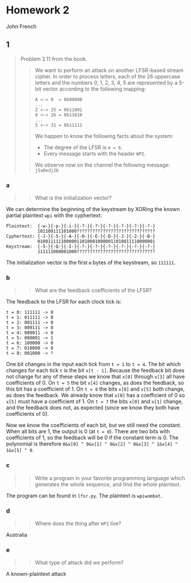 # Homework 2

John French

## 1

> Problem 2.11 from the book.
>> We want to perform an attack on another LFSR-based stream cipher. In order to process letters, each of the 26 uppercase letters and the numbers 0, 1, 2, 3, 4, 5 are represented by a 5-bit vector according to the following mapping:
>>
>> ```
>> A <-> 0  = 0b00000
>> ...
>> Z <-> 25 = 0b11001
>> 0 <-> 26 = 0b11010
>> ...
>> 5 <-> 31 = 0b11111
>> ```
>>
>> We happen to know the following facts about the system:
>>
>> * The degree of the LFSR is `m = 6`.
>> * Every message starts with the header `WPI`.
>>
>> We observe now on the channel the following message: `j5a0edj2b`

### a

>> What is the initialization vector?

We can determine the beginning of the keystream by XORing the known partial plaintext `wpi` with the cyphertext:

```
Plaintext:  {-w-}{-p-}{-i-}{-?-}{-?-}{-?-}{-?-}{-?-}{-?-}
            101100111101000??????????????????????????????
Cyphertext: {-J-}{-5-}{-A-}{-0-}{-E-}{-D-}{-J-}{-2-}{-B-}
            010011111100000110100010000011010011110000001
Keystream:  {-5-}{-Q-}{-I-}{-?-}{-?-}{-?-}{-?-}{-?-}{-?-}
            111111000001000??????????????????????????????
```

The initialization vector is the first `m` bytes of the keystream, so `111111`.

### b

>> What are the feedback coefficients of the LFSR?

The feedback to the LFSR for each clock tick is:
```
t = 0: 111111 -> 0
t = 1: 011111 -> 0
t = 2: 001111 -> 0
t = 3: 000111 -> 0
t = 4: 000011 -> 0
t = 5: 000001 -> 1
t = 6: 100000 -> 0
t = 7: 010000 -> 0
t = 8: 001000 -> ?
```

One bit changes in the input each tick from `t = 1` to `t = 4`.
The bit which changes for each tick `t` is the bit `x[t - 1]`.
Because the feedback bit does not change for any of these steps we know that `x[0]` through `x[3]` all have coefficients of 0.
On `t = 5` the bit `x[4]` changes, as does the feedback, so this bit has a coefficient of 1.
On `t = 6` the bits `x[0]` and `x[5]` both change, as does the feedback.
We already know that `x[0]` has a coefficient of 0 so `x[5]` must have a coefficient of 1.
On `t = 7` the bits `x[0]` and `x[1]` change, and the feedback does not, as expected (since we know they both have coefficients of 0).

Now we know the coefficients of each bit, but we still need the constant.
When all bits are 1, the output is 0 (at `t = 0`).
There are two bits with coefficients of 1, so the feedback will be 0 if the constant term is 0.
The polynomial is therefore `0&x[0] ^ 0&x[1] ^ 0&x[2] ^ 0&x[3] ^ 1&x[4] ^ 1&x[5] ^ 0`.

### c

>> Write a program in your favorite programming language which generates the whole sequence, and find the whole plaintext.

The program can be found in `lfsr.py`. The plaintext is `wpiwombat`.

### d

>> Where does the thing after `WPI` live?

Australia

### e

>> What type of attack did we perform?

A known-plaintext attack
